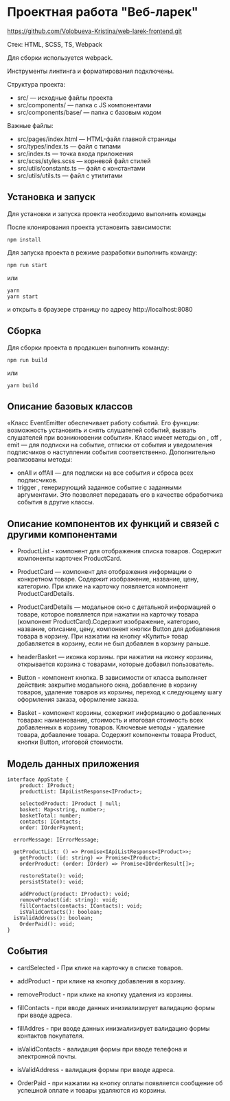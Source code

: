 # Проектная работа "Веб-ларек"
https://github.com/Volobueva-Kristina/web-larek-frontend.git

Стек: HTML, SCSS, TS, Webpack

Для сборки используется webpack.

Инструменты линтинга и форматирования подключены.

Структура проекта:
- src/ — исходные файлы проекта
- src/components/ — папка с JS компонентами
- src/components/base/ — папка с базовым кодом

Важные файлы:
- src/pages/index.html — HTML-файл главной страницы
- src/types/index.ts — файл с типами
- src/index.ts — точка входа приложения
- src/scss/styles.scss — корневой файл стилей
- src/utils/constants.ts — файл с константами
- src/utils/utils.ts — файл с утилитами

## Установка и запуск
Для установки и запуска проекта необходимо выполнить команды

После клонирования проекта установить зависимости:
```
npm install
```
Для запуска проекта в режиме разработки выполнить команду:
```
npm run start
```

или

```
yarn
yarn start
```

и открыть в браузере страницу по адресу http://localhost:8080

## Сборка
Для сборки проекта в продакшен выполнить команду:
```
npm run build
```

или

```
yarn build
```
## Описание базовых классов

«Класс EventEmitter обеспечивает работу событий. Его функции: возможность установить и снять слушателей событий, вызвать слушателей при возникновении события».
Класс имеет методы on ,  off ,  emit  — для подписки на событие, отписки от события и уведомления
подписчиков о наступлении события соответственно.
Дополнительно реализованы методы:
- onAll и  offAll  — для подписки на все события и сброса всех
подписчиков.
- trigger , генерирующий заданное событие с заданными аргументами. Это позволяет передавать его в качестве обработчика события в другие классы.



## Описание компонентов их функций и связей с другими компонентами

- ProductList - компонент для отображения списка товаров. Содержит компоненты карточек ProductCard.

- ProductCard — компонент для отображения информации о конкретном товаре. Содержит изображение, название, цену, категорию. При клике на карточку появляется компонент ProductCardDetails.

- ProductCardDetails — модальное окно с детальной информацией о товаре, которое появляется при нажатии на карточку товара (компонент ProductCard).Содержит изображение, категорию, название, описание, цену, компонент кнопки Button для добавления товара в корзину. При нажатии на кнопку «Купить» товар добавляется в корзину, если не был добавлен в корзину раньше.

- headerBasket — иконка корзины. при нажатии на иконку корзины, открывается корзина с товарами, которые добавил пользователь.

- Button - компонент кнопка. В зависимости от класса выполняет действия: закрытие модального окна, добавление в корзину товаров, удаление товаров из корзины, переход к следующему шагу оформления заказа, оформление заказа.

- Basket - компонент корзины, сожержит информацию о добавленных товарах: наименование, стоимость и итоговая стоимость всех добавленных в корзину товаров. Ключевые методы - удаление товара, добавление товара. Содержит компоненты товара Product, кнопки Button, итоговой стоимости.

## Модель данных приложения

```
interface AppState {
	product: IProduct;
	productList: IApiListResponse<IProduct>;

	selectedProduct: IProduct | null;
	basket: Map<string, number>;
	basketTotal: number;
	contacts: IContacts;
	order: IOrderPayment;

  errorMessage: IErrorMessage;

  getProductList: () => Promise<IApiListResponse<IProduct>>;
	getProduct: (id: string) => Promise<IProduct>;
	orderProduct: (order: IOrder) => Promise<IOrderResult[]>;

	restoreState(): void;
	persistState(): void;

	addProduct(product: IProduct): void;
	removeProduct(id: string): void;
	fillContacts(contacts: IContacts): void;
	isValidContacts(): boolean;
  isValidAddress(): boolean;
	OrderPaid(): void;
}
```

## События

- cardSelected - При клике на карточку в списке товаров.

- addProduct - при клике на кнопку добавления в корзину.

- removeProduct - при клике на кнопку удаления из корзины.

- fillContacts - при вводе данных инизиализирует валидацию формы при вводе адреса.

- fillAddres - при вводе данных инизиализирует валидацию формы контактов покупателя.

- isValidContacts - валидация формы при вводе телефона и электронной почты.

- isValidAddress - валидация формы при вводе адреса.

- OrderPaid - при нажатии на кнопку оплаты появляется сообщение об успешной оплате и товары удаляются из корзины.
